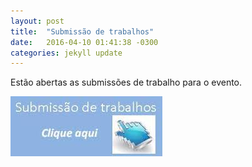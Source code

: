 ```yaml
---
layout: post
title:  "Submissão de trabalhos"
date:   2016-04-10 01:41:38 -0300
categories: jekyll update
---
```

Estão abertas as submissões de trabalho para o evento.

[![envio](/ftsl-drupal_files/submissao.jpeg)](http://ftsl.org.br)



